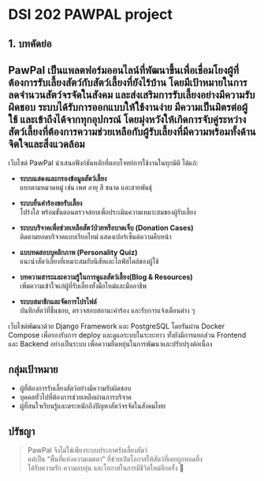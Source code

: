 # DSI 202 PAWPAL project

## 1. บทคัดย่อ 

**PawPal**
 เป็นแพลตฟอร์มออนไลน์ที่พัฒนาขึ้นเพื่อเชื่อมโยงผู้ที่ต้องการรับเลี้ยงสัตว์กับสัตว์เลี้ยงที่ยังไร้บ้าน โดยมีเป้าหมายในการลดจำนวนสัตว์จรจัดในสังคม และส่งเสริมการรับเลี้ยงอย่างมีความรับผิดชอบ ระบบได้รับการออกแบบให้ใช้งานง่าย มีความเป็นมิตรต่อผู้ใช้ และเข้าถึงได้จากทุกอุปกรณ์ โดยมุ่งหวังให้เกิดการจับคู่ระหว่างสัตว์เลี้ยงที่ต้องการความช่วยเหลือกับผู้รับเลี้ยงที่มีความพร้อมทั้งด้านจิตใจและสิ่งแวดล้อม
---

เว็บไซต์ PawPal นำเสนอฟังก์ชันหลักที่ตอบโจทย์การใช้งานในทุกมิติ ได้แก่:

- **ระบบแสดงและกรองข้อมูลสัตว์เลี้ยง**  
  แยกตามหมวดหมู่ เช่น เพศ อายุ สี ขนาด และสายพันธุ์

- **ระบบยื่นคำร้องขอรับเลี้ยง**  
  โปร่งใส พร้อมขั้นตอนตรวจสอบเพื่อประเมินความเหมาะสมของผู้รับเลี้ยง

- **ระบบบริจาคเพื่อช่วยเหลือสัตว์ป่วยหรือบาดเจ็บ (Donation Cases)**  
  ติดตามยอดบริจาคแบบเรียลไทม์ แสดงเปอร์เซ็นต์ความคืบหน้า

- **แบบทดสอบบุคลิกภาพ (Personality Quiz)**  
  แนะนำสัตว์เลี้ยงที่เหมาะสมกับนิสัยและไลฟ์สไตล์ของผู้ใช้

- **บทความสาระและความรู้ในการดูแลสัตว์เลี้ยง(Blog & Resources)**  
  เพิ่มความเข้าใจแก่ผู้ที่รับเลี้ยงทั้งมือใหม่และมืออาชีพ

- **ระบบสมาชิกและจัดการโปรไฟล์**  
  บันทึกสัตว์ที่ชื่นชอบ, ตรวจสอบสถานะคำร้อง และรับการแจ้งเตือนต่าง ๆ


เว็บไซต์พัฒนาด้วย Django Framework และ PostgreSQL โดยรันผ่าน Docker Compose เพื่อรองรับการ deploy และดูแลระบบในระยะยาว ทั้งยังมีการแยกส่วน Frontend และ Backend อย่างเป็นระบบ เพื่อความยืดหยุ่นในการพัฒนาและปรับปรุงต่อเนื่อง

## กลุ่มเป้าหมาย

- ผู้ที่ต้องการรับเลี้ยงสัตว์อย่างมีความรับผิดชอบ  
- บุคคลทั่วไปที่ต้องการช่วยเหลือผ่านการบริจาค  
- ผู้ที่สนใจเรียนรู้และตระหนักถึงปัญหาสัตว์จรจัดในสังคมไทย


## ปรัชญา

> PawPal จึงไม่ใช่เพียงระบบประกาศรับเลี้ยงสัตว์  
> แต่เป็น “พื้นที่แห่งความเมตตา” ที่ช่วยเปิดโอกาสให้สัตว์ที่เคยถูกทอดทิ้ง  
> ได้รับความรัก ความอบอุ่น และโอกาสในการมีชีวิตใหม่อีกครั้ง 🐾
